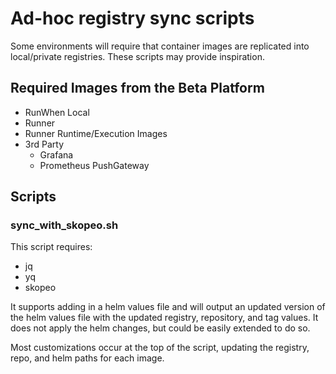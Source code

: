 # Ad-hoc registry sync scripts
Some environments will require that container images are replicated into local/private registries. These scripts may provide inspiration. 

## Required Images from the Beta Platform

- RunWhen Local 
- Runner
- Runner Runtime/Execution Images
- 3rd Party
    - Grafana
    - Prometheus PushGateway

## Scripts
### sync_with_skopeo.sh
This script requires: 
- jq
- yq
- skopeo

It supports adding in a helm values file and will output an updated version of the helm values file with the updated registry, repository, and tag values. It does not apply the helm changes, but could be easily extended to do so. 

Most customizations occur at the top of the script, updating the registry, repo, and helm paths for each image. 
